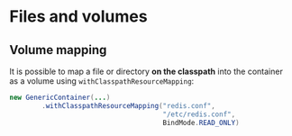 # Files and volumes

## Volume mapping

It is possible to map a file or directory **on the classpath** into the container as a volume using `withClasspathResourceMapping`:
```java
new GenericContainer(...)
        .withClasspathResourceMapping("redis.conf",
                                      "/etc/redis.conf",
                                      BindMode.READ_ONLY)
```

